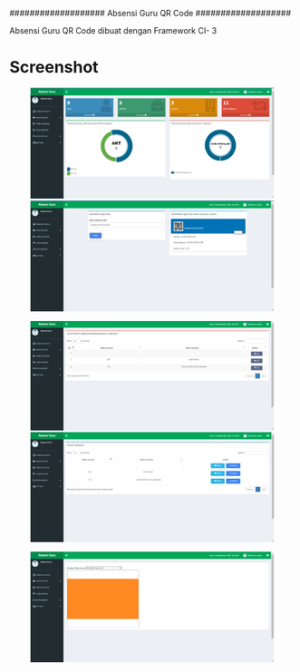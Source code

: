 ###################
Absensi Guru QR Code
###################

Absensi Guru QR Code dibuat dengan Framework CI- 3 


# Screenshot
<p align="center">
  <img src="https://github.com/sifauu1113/Sistem-Absensi-Guru/blob/main/assets/ss1.png" width="430" />
  <img src="https://github.com/sifauu1113/Sistem-Absensi-Guru/blob/main/assets/ss2.png" width="430" />
</p>
<p align="center">
  <img src="https://github.com/sifauu1113/Sistem-Absensi-Guru/blob/main/assets/ss3.png" width="430" />
  <img src="https://github.com/sifauu1113/Sistem-Absensi-Guru/blob/main/assets/ss4.png" width="430" />
</p>
<p align="center">
  <img src="https://github.com/sifauu1113/Sistem-Absensi-Guru/blob/main/assets/ss5.png" width="430" />
</p>

